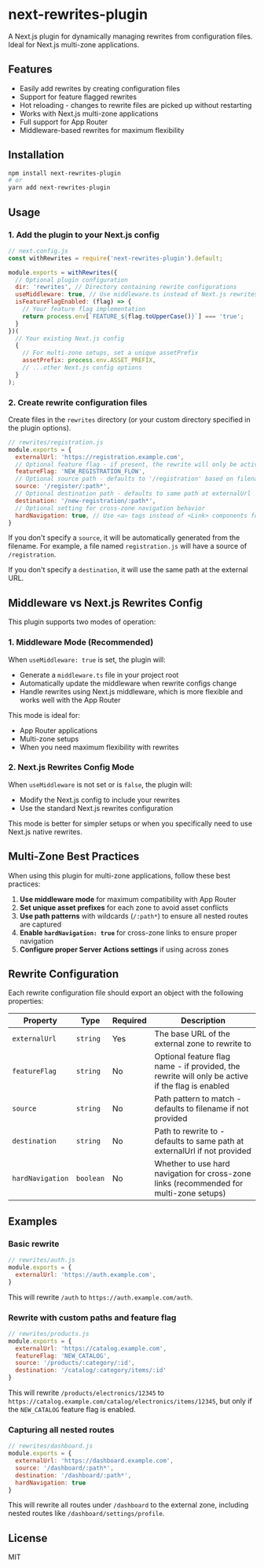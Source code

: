 # next-rewrites-plugin

A Next.js plugin for dynamically managing rewrites from configuration files. Ideal for Next.js multi-zone applications.

## Features

- Easily add rewrites by creating configuration files
- Support for feature flagged rewrites
- Hot reloading - changes to rewrite files are picked up without restarting
- Works with Next.js multi-zone applications
- Full support for App Router
- Middleware-based rewrites for maximum flexibility

## Installation

```bash
npm install next-rewrites-plugin
# or
yarn add next-rewrites-plugin
```

## Usage

### 1. Add the plugin to your Next.js config

```js
// next.config.js
const withRewrites = require('next-rewrites-plugin').default;

module.exports = withRewrites({
  // Optional plugin configuration
  dir: 'rewrites', // Directory containing rewrite configurations
  useMiddleware: true, // Use middleware.ts instead of Next.js rewrites config
  isFeatureFlagEnabled: (flag) => {
    // Your feature flag implementation
    return process.env[`FEATURE_${flag.toUpperCase()}`] === 'true';
  }
})(
  // Your existing Next.js config
  {
    // For multi-zone setups, set a unique assetPrefix
    assetPrefix: process.env.ASSET_PREFIX,
    // ...other Next.js config options
  }
);
```

### 2. Create rewrite configuration files

Create files in the `rewrites` directory (or your custom directory specified in the plugin options).

```js
// rewrites/registration.js
module.exports = {
  externalUrl: 'https://registration.example.com',
  // Optional feature flag - if present, the rewrite will only be active if enabled
  featureFlag: 'NEW_REGISTRATION_FLOW',
  // Optional source path - defaults to '/registration' based on filename
  source: '/register/:path*',
  // Optional destination path - defaults to same path at externalUrl
  destination: '/new-registration/:path*',
  // Optional setting for cross-zone navigation behavior
  hardNavigation: true, // Use <a> tags instead of <Link> components for this route
}
```

If you don't specify a `source`, it will be automatically generated from the filename. For example, a file named `registration.js` will have a source of `/registration`.

If you don't specify a `destination`, it will use the same path at the external URL.

## Middleware vs Next.js Rewrites Config

This plugin supports two modes of operation:

### 1. Middleware Mode (Recommended)

When `useMiddleware: true` is set, the plugin will:
- Generate a `middleware.ts` file in your project root
- Automatically update the middleware when rewrite configs change
- Handle rewrites using Next.js middleware, which is more flexible and works well with the App Router

This mode is ideal for:
- App Router applications
- Multi-zone setups
- When you need maximum flexibility with rewrites

### 2. Next.js Rewrites Config Mode

When `useMiddleware` is not set or is `false`, the plugin will:
- Modify the Next.js config to include your rewrites
- Use the standard Next.js rewrites configuration

This mode is better for simpler setups or when you specifically need to use Next.js native rewrites.

## Multi-Zone Best Practices

When using this plugin for multi-zone applications, follow these best practices:

1. **Use middleware mode** for maximum compatibility with App Router
2. **Set unique asset prefixes** for each zone to avoid asset conflicts
3. **Use path patterns** with wildcards (`/:path*`) to ensure all nested routes are captured
4. **Enable `hardNavigation: true`** for cross-zone links to ensure proper navigation
5. **Configure proper Server Actions settings** if using across zones

## Rewrite Configuration

Each rewrite configuration file should export an object with the following properties:

| Property | Type | Required | Description |
|----------|------|----------|-------------|
| `externalUrl` | `string` | Yes | The base URL of the external zone to rewrite to |
| `featureFlag` | `string` | No | Optional feature flag name - if provided, the rewrite will only be active if the flag is enabled |
| `source` | `string` | No | Path pattern to match - defaults to filename if not provided |
| `destination` | `string` | No | Path to rewrite to - defaults to same path at externalUrl if not provided |
| `hardNavigation` | `boolean` | No | Whether to use hard navigation for cross-zone links (recommended for multi-zone setups) |

## Examples

### Basic rewrite

```js
// rewrites/auth.js
module.exports = {
  externalUrl: 'https://auth.example.com',
}
```

This will rewrite `/auth` to `https://auth.example.com/auth`.

### Rewrite with custom paths and feature flag

```js
// rewrites/products.js
module.exports = {
  externalUrl: 'https://catalog.example.com',
  featureFlag: 'NEW_CATALOG',
  source: '/products/:category/:id',
  destination: '/catalog/:category/items/:id'
}
```

This will rewrite `/products/electronics/12345` to `https://catalog.example.com/catalog/electronics/items/12345`, but only if the `NEW_CATALOG` feature flag is enabled.

### Capturing all nested routes

```js
// rewrites/dashboard.js
module.exports = {
  externalUrl: 'https://dashboard.example.com',
  source: '/dashboard/:path*',
  destination: '/dashboard/:path*',
  hardNavigation: true
}
```

This will rewrite all routes under `/dashboard` to the external zone, including nested routes like `/dashboard/settings/profile`.

## License

MIT